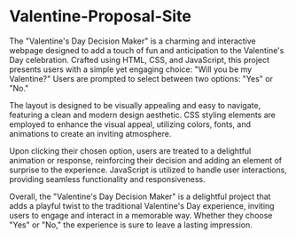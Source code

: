 # Valentine-Proposal-Site
The "Valentine's Day Decision Maker" is a charming and interactive webpage designed to add a touch of fun and anticipation to the Valentine's Day celebration. Crafted using HTML, CSS, and JavaScript, this project presents users with a simple yet engaging choice: "Will you be my Valentine?" Users are prompted to select between two options: "Yes" or "No."

The layout is designed to be visually appealing and easy to navigate, featuring a clean and modern design aesthetic. CSS styling elements are employed to enhance the visual appeal, utilizing colors, fonts, and animations to create an inviting atmosphere.

Upon clicking their chosen option, users are treated to a delightful animation or response, reinforcing their decision and adding an element of surprise to the experience. JavaScript is utilized to handle user interactions, providing seamless functionality and responsiveness.

Overall, the "Valentine's Day Decision Maker" is a delightful project that adds a playful twist to the traditional Valentine's Day experience, inviting users to engage and interact in a memorable way. Whether they choose "Yes" or "No," the experience is sure to leave a lasting impression.
